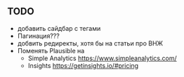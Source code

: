 ## TODO

- добавить сайдбар с тегами
- Пагинация???
- добвить редиректы, хотя бы на статьи про ВНЖ
- Поменять Plausible на
	- Simple Analytics https://www.simpleanalytics.com/
	- Insights https://getinsights.io/#pricing
